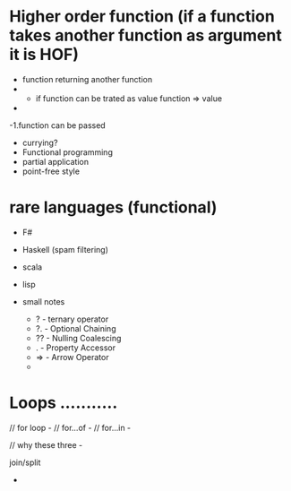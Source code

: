 #  Higher order function (if a function takes another function as argument it is HOF)

- function returning another function
- - if function can be trated as value function => value
- 

-1.function can be passed

- currying?
- Functional programming
- partial application
- point-free style


# rare languages (functional)
- F#
- Haskell  (spam filtering)
- scala
- lisp

- small notes
   - ?  - ternary operator
   - ?. - Optional Chaining
   - ?? - Nulling Coalescing
   - .  - Property Accessor
   - => - Arrow Operator
   - 


# Loops ...........

// for loop -
// for...of - 
// for...in -

// why these three - 

join/split



- 
